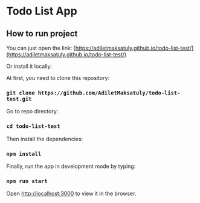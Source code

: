 # Todo List App

## How to run project

You can just open the link: [https://adiletmaksatuly.github.io/todo-list-test/](https://adiletmaksatuly.github.io/todo-list-test/)

Or install it locally:

At first, you need to clone this repository:

### `git clone https://github.com/AdiletMaksatuly/todo-list-test.git`

Go to repo directory:

### `cd todo-list-test`

Then install the dependencies:

### `npm install`

Finally, run the app in development mode by typing:

### `npm run start`

Open [http://localhost:3000](http://localhost:3000) to view it in the browser.

